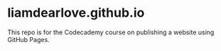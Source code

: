 # liamdearlove.github.io

This repo is for the Codecademy course on publishing a website using GitHub Pages.
